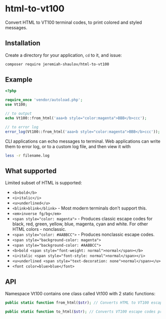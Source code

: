 # html-to-vt100

Convert HTML to VT100 terminal codes, to print colored and styled messages.

## Installation

Create a directory for your application, `cd` to it, and issue:

```bash
composer require jeremiah-shaulov/html-to-vt100
```

## Example

```php
<?php

require_once 'vendor/autoload.php';
use Vt100;

// to output
echo Vt100::from_html('aaa<b style="color:magenta">BBB</b>ccc');

// to error log
error_log(Vt100::from_html('aaa<b style="color:magenta">BBB</b>ccc'));
```

CLI applications can echo messages to terminal. Web applications can write them to error log, or to a custom log file, and then view it with

```bash
less -r filename.log
```

## What supported

Limited subset of HTML is supported:

- `<b>bold</b>`
- `<i>italic</i>`
- `<u>underlined</u>`
- `<blink>blink</blink>` - Most modern terminals don't support this.
- `<em>inverse fg/bg</em>`
- `<span style="color: magenta">` - Produces classic escape codes for black, red, green, yellow, blue, magenta, cyan and white. For other HTML colors - nonclassic.
- `<span style="color: #AABBCC">` - Produces nonclassic escape codes.
- `<span style="background-color: magenta">`
- `<span style="background-color: #AABBCC">`
- `<b>bold <span style="font-weight: normal">normal</span></b>`
- `<i>italic <span style="font-style: normal">normal</span></i>`
- `<u>underlined <span style="text-decoration: none">normal</span></u>`
- `<font color=blue>blue</font>`

## API

Namespace Vt100 contains one class called Vt100 with 2 static functions:

```php
public static function from_html($str); // Converts HTML to VT100 escape codes.

public static function to_html($str); // Converts VT100 escape codes produced by from_html() back to HTML.
```
